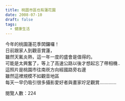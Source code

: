 ```yaml
---
title: 桃圖市區也有蓮花園
date: 2008-07-10
draft: false
tags:
  - 健康生活
---
```

今年的桃園蓮花季𨴴鑼囉！  
日前跟家人到觀音賞蓮，  
雖然天氟炎熱，這一年一度的盛會是值得的。  
可能是太興奮了，等上了高速公路以後才想起忘了帶相機..  
這照片是桃園市往南崁方向經國路旁右邊  
雖然這裡規模不如觀音地區  
每天一早仍吸引很多攝影愛好者與畫家竚足觀賞………….  


閱覽人數：224